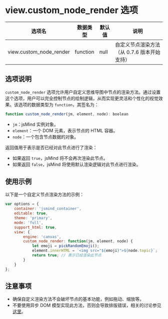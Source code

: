 # view.custom_node_render 选项

| 选项名 | 数据类型 | 默认值 | 说明 |
| --- | --- | --- | --- |
| view.custom_node_render | function | null | 自定义节点渲染方法（从 0.7.6 版本开始支持） |

## 选项说明

`custom_node_render` 选项允许用户自定义思维导图中节点的渲染方法。通过设置这个选项，用户可以完全控制节点的绘制逻辑，从而实现更灵活和个性化的视觉效果。该选项的数据类型为 `function`，其签名为：

```javascript
function custom_node_render(jm, element, node): boolean
```

- `jm`：jsMind 实例对象。
- `element`：一个 DOM 元素，表示节点的 HTML 容器。
- `node`：一个包含节点数据的对象。

返回值用于表示是否已经对此节点进行了渲染：
- 如果返回 `true`，jsMind 将不会再次渲染此节点。
- 如果返回 `false`，jsMind 将使用默认渲染逻辑对此节点进行渲染。

## 使用示例

以下是一个自定义节点渲染方法的示例：

```javascript
var options = {
    container: 'jsmind_container',
    editable: true,
    theme: 'primary',
    mode: 'full',
    support_html: true,
    view: {
        engine: 'canvas',
        custom_node_render: function(jm, element, node) {
            let emoji = pickRandomEmoji();
            element.innerHTML = `<img src="${emoji}">${node.topic}`;
            return true; // 表示已经渲染此节点
        }
    }
};
```

## 注意事项

- 确保自定义渲染方法不会破坏节点的基本功能，例如拖动、缩放等。
- 不要使用异步 DOM 模型实现此方法，否则会导致排版错误，相关的讨论参见[这里](https://github.com/hizzgdev/jsmind/discussions/607)。
